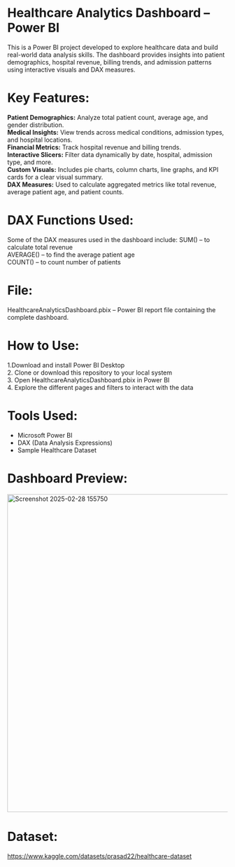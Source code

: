# Healthcare Analytics Dashboard – Power BI
This is a  Power BI project developed to explore healthcare data and build real-world data analysis skills. The dashboard provides insights into patient demographics, hospital revenue, billing trends, and admission patterns using interactive visuals and DAX measures.

# Key Features:
**Patient Demographics:**  Analyze total patient count, average age, and gender distribution.  <br>
**Medical Insights:** View trends across medical conditions, admission types, and hospital locations. <br>
**Financial Metrics:** Track hospital revenue and billing trends. <br>
**Interactive Slicers:** Filter data dynamically by date, hospital, admission type, and more.<br>
**Custom Visuals:** Includes pie charts, column charts, line graphs, and KPI cards for a clear visual summary.<br>
**DAX Measures:** Used to calculate aggregated metrics like total revenue, average patient age, and patient counts.<br>

# DAX Functions Used:
Some of the DAX measures used in the dashboard include:
SUM() – to calculate total revenue <br>
AVERAGE() – to find the average patient age <br>
COUNT() – to count number of patients

# File:
HealthcareAnalyticsDashboard.pbix – Power BI report file containing the complete dashboard.

# How to Use:
1.Download and install Power BI Desktop <br>
2. Clone or download this repository to your local system <br>
3. Open HealthcareAnalyticsDashboard.pbix in Power BI <br>
4. Explore the different pages and filters to interact with the data


# Tools Used:
* Microsoft Power BI
* DAX (Data Analysis Expressions)
* Sample Healthcare Dataset

# Dashboard Preview:
<img width="1256" height="725" alt="Screenshot 2025-02-28 155750" src="https://github.com/user-attachments/assets/53c1997a-a364-41c6-bc1e-b265a6c12849" />

# Dataset:
https://www.kaggle.com/datasets/prasad22/healthcare-dataset


